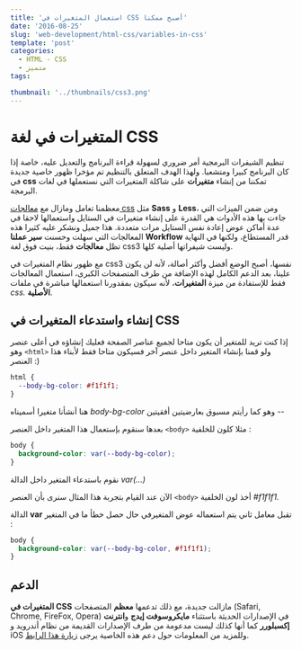 ```yaml
---
title: 'استعمال المتغيرات في CSS أصبح ممكنا'
date: '2016-08-25'
slug: 'web-development/html-css/variables-in-css'
template: 'post'
categories:
  - HTML - CSS
  - متميز
tags:

thumbnail: '../thumbnails/css3.png'
---
```


# المتغيرات في لغة CSS

تنظيم الشيفرات البرمجية أمر ضروري لسهولة قراءة البرنامج والتعديل عليه، خاصة إذا كان البرنامج كبيرا ومتشعبا. ولهذا الهدف المتعلق بالتنظيم تم مؤخرا ظهور خاصية جديدة في **css** تمكننا من إنشاء **متغيرات** على شاكلة المتغيرات التي نستعملها في لغات البرمجة.

معظمنا تعامل ومازال مع [معالجات css](http://www.tutomena.com/web-development/html-css/why-you-should-use-css-preprocessors-in-your-projects/) مثل **Sass** و **Less**، ومن ضمن الميزات التي جاءت بها هذه الأدوات هي القدرة على إنشاء متغيرات في الستايل واستعمالها لاحقا في عدة أماكن عوض إعادة نفس الستايل مرات متعددة. هذا جميل ونشكر عليه كثيرا هذه المعالجات التي سهلت وحسنت **سير عملنا** **Workflow** قدر المستطاع، ولكنها في النهاية تظل **معالجات** فقط، بنيت فوق لغة css3 وليست شيفراتها أصلية كلها.

مع ظهور نظام المتغيرات في css3 نفسها، أصبح الوضع أفضل وأكثر أصالة، لأنه لن يكون علينا، بعد الدعم الكامل لهذه الإضافة من طرف المتصفحات الكبرى، استعمال المعالجات فقط للإستفادة من ميزة **المتغيرات**، لأنه سيكون بمقدورنا استعمالها مباشرة في ملفات _css._ **الأصلية**.

## إنشاء واستدعاء المتغيرات في CSS

إذا كنت تريد للمتغير أن يكون متاحا لجميع عناصر الصفحة فعليك إنشاؤه في أعلى عنصر وهو `<html>` ولو قمنا بإنشاء المتغير داخل عنصر آخر فسيكون متاحا فقط لأبناء هذا العنصر :)

```css
html {
  --body-bg-color: #f1f1f1;
}
```

هنا أنشأنا متغيرا أسميناه _body-bg-color_ وهو كما رأيتم مسبوق بعارضيتين أفقيتين _\--_

بعدها سنقوم بإستعمال هذا المتغير داخل العنصر `<body>` مثلا كلون للخلفية :

```css
body {
  background-color: var(--body-bg-color);
}
```

نقوم باستدعاء المتغير داخل الدالة _var(...)_

الآن عند القيام بتجربة هذا المثال سنرى بأن العنصر `<body>` أخذ لون الخلفية _#f1f1f1._

الدالة **var** تقبل معامل ثاني يتم استعماله عوض المتغيرفي حال حصل خطأ ما في المتغير :

```css
body {
  background-color: var(--body-bg-color, #f1f1f1);
}
```

## الدعم

**المتغيرات في CSS** مازالت جديدة، مع ذلك تدعمها **معظم** المتصفحات (Safari, Chrome, FireFox, Opera) في الإصدارات الحديثة باستثناء **مايكروسوفت إيدج** و**انترنت إكسبلورر** كما أنها كذلك ليست مدعومة من طرف الإصدارات القديمة من نظام أندرويد و iOS وللمزيد من المعلومات حول دعم هذه الخاصية يرجى [زيارة هذا الرابط](http://caniuse.com/#feat=css-variables).

